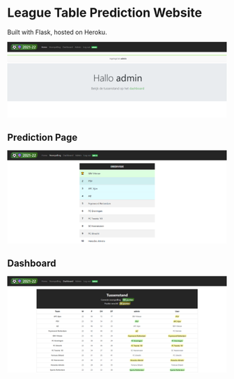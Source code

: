 # League Table Prediction Website
Built with Flask, hosted on Heroku.

![](.github/home.PNG)

## Prediction Page 
![](.github/prediction.png)

## Dashboard
![](.github/dashboard.png)
